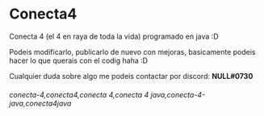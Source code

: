 # Conecta4
Conecta 4 (el 4 en raya de toda la vida) programado en java :D

Podeis modificarlo, publicarlo de nuevo con mejoras, basicamente podeis hacer lo que querais con el codig haha :D

Cualquier duda sobre algo me podeis contactar por discord: **NULL#0730**

###### conecta-4,conecta4,conecta 4,conecta 4 java,conecta-4-java,conecta4java
